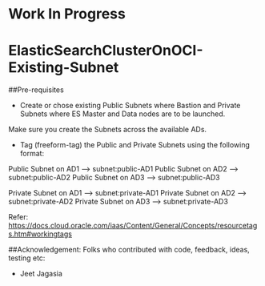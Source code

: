 # Work In Progress
# ElasticSearchClusterOnOCI-Existing-Subnet

##Pre-requisites
- Create or chose existing Public Subnets where Bastion and Private Subnets where ES Master and Data nodes are to be launched. 

Make sure you create the Subnets across the available ADs.

- Tag (freeform-tag) the Public and Private Subnets using the following format:

Public Subnet on AD1 --> subnet:public-AD1
Public Subnet on AD2 --> subnet:public-AD2
Public Subnet on AD3 --> subnet:public-AD3

Private Subnet on AD1 --> subnet:private-AD1
Private Subnet on AD2 --> subnet:private-AD2
Private Subnet on AD3 --> subnet:private-AD3

Refer: https://docs.cloud.oracle.com/iaas/Content/General/Concepts/resourcetags.htm#workingtags

##Acknowledgement: 
Folks who contributed with code, feedback, ideas, testing etc:
-  Jeet Jagasia

